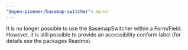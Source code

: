 ```yaml
---
"@open-pioneer/basemap-switcher": minor
---
```


It is no longer possible to use the BasemapSwitcher within a Form/Field. However, it is still possible to provide an accessibility conform label (for details see the packages Readme).
